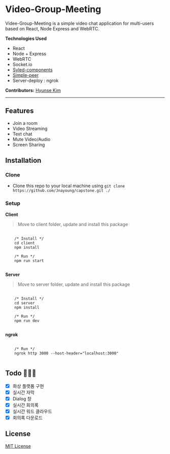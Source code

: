 # Video-Group-Meeting

Videe-Group-Meeting is a simple video chat application for multi-users based on React, Node Express and WebRTC.

**Technologies Used**

- React
- Node + Express
- WebRTC
- Socket.io
- [Syled-components](https://styled-components.com/)
- [Simple-peer](https://github.com/feross/simple-peer)
- Server-deploy : ngrok

**Contributors:** [Hyunse Kim](https://github.com/Hyunse)

---

## Features

- Join a room
- Video Streaming
- Text chat
- Mute Video/Audio
- Screen Sharing

## Installation
### Clone
- Clone this repo to your local machine using `git clone https://github.com/Jnayoung/capstone.git ./`

### Setup
**Client**
> Move to client folder, update and install this package
<pre>
  <code>
    /* Install */
    cd client
    npm install
    
    /* Run */
    npm run start
  </code>
</pre>

**Server**
> Move to server folder, update and install this package
<pre>
  <code>
    /* Install */
    cd server
    npm install
    
    /* Run */
    npm run dev
  </code>
</pre>

**ngrok**
<pre>
  <code>
    /* Run */
    ngrok http 3000 --host-header="localhost:3000"
  </code>
</pre>

## Todo 🔨🔨🔨

- [x] 화상 플랫폼 구현
- [x] 실시간 자막
- [x] Dialog 창
- [x] 실시간 회의록
- [x] 실시간 워드 클라우드
- [x] 회의록 다운로드

## License
[MIT License](./LICENSE)
